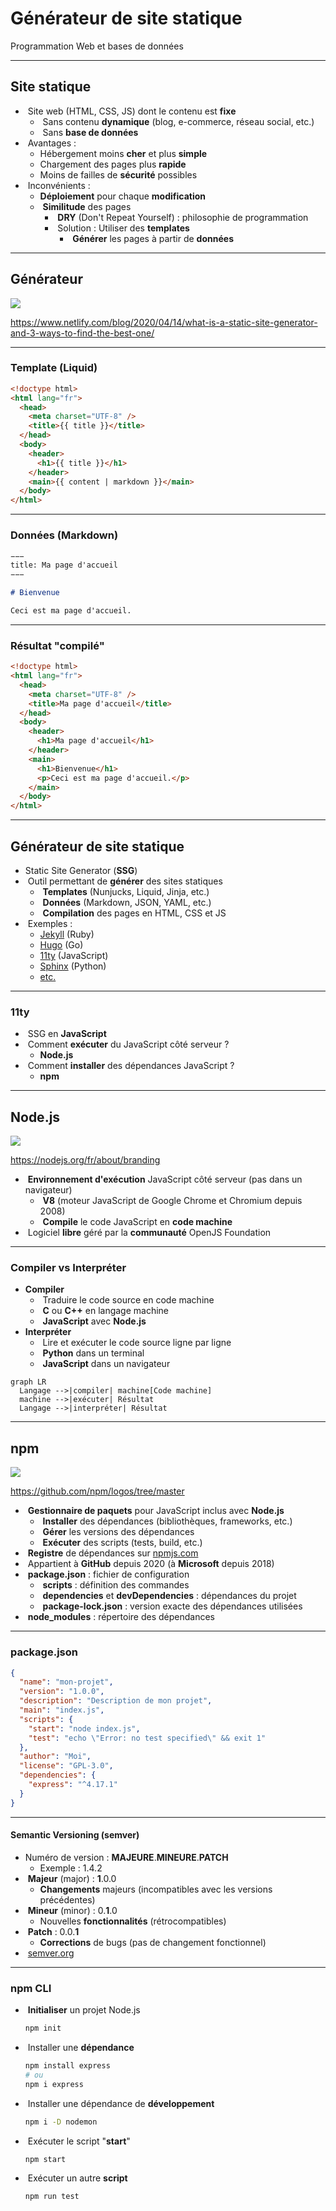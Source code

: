 # Générateur de site statique

Programmation Web et bases de données

---

## Site statique

- &shy;<!-- .element: class="fragment" --> Site web (HTML, CSS, JS) dont le contenu est **fixe**
  - &shy;<!-- .element: class="fragment" --> Sans contenu **dynamique** (blog, e-commerce, réseau social, etc.)
  - &shy;<!-- .element: class="fragment" --> Sans **base de données**
- &shy;<!-- .element: class="fragment" --> Avantages :
  - Hébergement moins **cher** et plus **simple**
  - Chargement des pages plus **rapide**
  - Moins de failles de **sécurité** possibles
- &shy;<!-- .element: class="fragment" --> Inconvénients :
  - **Déploiement** pour chaque **modification**
  - &shy;<!-- .element: class="fragment" --> **Similitude** des pages
    - &shy;<!-- .element: class="fragment" --> **DRY** (Don't Repeat Yourself) : philosophie de programmation
    - &shy;<!-- .element: class="fragment" --> Solution : Utiliser des **templates**
      - &shy;<!-- .element: class="fragment" --> **Générer** les pages à partir de **données**

---

## Générateur

![](https://www.netlify.com/v3/img/blog/ssg-host-flow.png) <!-- .element: class="full" -->

https://www.netlify.com/blog/2020/04/14/what-is-a-static-site-generator-and-3-ways-to-find-the-best-one/ <!-- .element: class="reference" -->

---

### Template (Liquid)

```html
<!doctype html>
<html lang="fr">
  <head>
    <meta charset="UTF-8" />
    <title>{{ title }}</title>
  </head>
  <body>
    <header>
      <h1>{{ title }}</h1>
    </header>
    <main>{{ content | markdown }}</main>
  </body>
</html>
```

---

### Données (Markdown)

```markdown
−−−
title: Ma page d'accueil
−−−

# Bienvenue

Ceci est ma page d'accueil.
```

---

### Résultat "compilé"

```html
<!doctype html>
<html lang="fr">
  <head>
    <meta charset="UTF-8" />
    <title>Ma page d'accueil</title>
  </head>
  <body>
    <header>
      <h1>Ma page d'accueil</h1>
    </header>
    <main>
      <h1>Bienvenue</h1>
      <p>Ceci est ma page d'accueil.</p>
    </main>
  </body>
</html>
```

---

## Générateur de site statique

- Static Site Generator (**SSG**)
- &shy;<!-- .element: class="fragment" --> Outil permettant de **générer** des sites statiques
  - &shy;<!-- .element: class="fragment" --> **Templates** (Nunjucks, Liquid, Jinja, etc.)
  - &shy;<!-- .element: class="fragment" --> **Données** (Markdown, JSON, YAML, etc.)
  - &shy;<!-- .element: class="fragment" --> **Compilation** des pages en HTML, CSS et JS
- &shy;<!-- .element: class="fragment" --> Exemples :
  - [Jekyll](https://jekyllrb.com/) (Ruby)
  - [Hugo](https://gohugo.io/) (Go)
  - [11ty](https://www.11ty.dev/) (JavaScript)
  - [Sphinx](https://www.sphinx-doc.org/) (Python)
  - [etc.](https://jamstack.org/generators/)

---

### 11ty

- &shy;<!-- .element: class="fragment" --> SSG en **JavaScript**
- &shy;<!-- .element: class="fragment" --> Comment **exécuter** du JavaScript côté serveur ?
  - **Node.js**
- &shy;<!-- .element: class="fragment" --> Comment **installer** des dépendances JavaScript ?
  - **npm**

---

## Node.js

![](https://nodejs.org/static/logos/nodejsDark.svg) <!-- .element: height="128px" -->

https://nodejs.org/fr/about/branding <!-- .element: class="reference" -->

- &shy;<!-- .element: class="fragment" --> **Environnement d'exécution** JavaScript côté serveur (pas dans un navigateur)
  - &shy;<!-- .element: class="fragment" --> **V8** (moteur JavaScript de Google Chrome et Chromium depuis 2008)
  - &shy;<!-- .element: class="fragment" --> **Compile** le code JavaScript en **code machine**
- &shy;<!-- .element: class="fragment" --> Logiciel **libre** géré par la **communauté** OpenJS Foundation

---

### Compiler vs Interpréter

- **Compiler**
  - &shy;<!-- .element: class="fragment" --> Traduire le code source en code machine
  - &shy;<!-- .element: class="fragment" --> **C** ou **C++** en langage machine
  - &shy;<!-- .element: class="fragment" --> **JavaScript** avec **Node.js**
- **Interpréter**
  - &shy;<!-- .element: class="fragment" --> Lire et exécuter le code source ligne par ligne
  - &shy;<!-- .element: class="fragment" --> **Python** dans un terminal
  - &shy;<!-- .element: class="fragment" --> **JavaScript** dans un navigateur

```mermaid fragment
graph LR
  Langage -->|compiler| machine[Code machine]
  machine -->|exécuter| Résultat
  Langage -->|interpréter| Résultat
```

---

## npm

![](https://raw.githubusercontent.com/npm/logos/refs/heads/master/npm%20logo/npm-logo-red.svg) <!-- .element: height="64px" -->

https://github.com/npm/logos/tree/master <!-- .element: class="reference" -->

- &shy;<!-- .element: class="fragment" --> **Gestionnaire de paquets** pour JavaScript inclus avec **Node.js**
  - &shy;<!-- .element: class="fragment" --> **Installer** des dépendances (bibliothèques, frameworks, etc.)
  - &shy;<!-- .element: class="fragment" --> **Gérer** les versions des dépendances
  - &shy;<!-- .element: class="fragment" --> **Exécuter** des scripts (tests, build, etc.)
- &shy;<!-- .element: class="fragment" --> **Registre** de dépendances sur [npmjs.com](https://www.npmjs.com/)
- &shy;<!-- .element: class="fragment" --> Appartient à **GitHub** depuis 2020 (à **Microsoft** depuis 2018)
- &shy;<!-- .element: class="fragment" --> **package.json** : fichier de configuration
  - &shy;<!-- .element: class="fragment" --> **scripts** : définition des commandes
  - &shy;<!-- .element: class="fragment" --> **dependencies** et **devDependencies** : dépendances du projet
  - &shy;<!-- .element: class="fragment" --> **package-lock.json** : version exacte des dépendances utilisées
- &shy;<!-- .element: class="fragment" --> **node_modules** : répertoire des dépendances

---

### package.json

```json
{
  "name": "mon-projet",
  "version": "1.0.0",
  "description": "Description de mon projet",
  "main": "index.js",
  "scripts": {
    "start": "node index.js",
    "test": "echo \"Error: no test specified\" && exit 1"
  },
  "author": "Moi",
  "license": "GPL-3.0",
  "dependencies": {
    "express": "^4.17.1"
  }
}
```

---

#### Semantic Versioning (semver)

- Numéro de version : **MAJEURE**.**MINEURE**.**PATCH**
  - Exemple : 1.4.2
- &shy;<!-- .element: class="fragment" --> **Majeur** (major) : **1**.0.0
  - **Changements** majeurs (incompatibles avec les versions précédentes)
- &shy;<!-- .element: class="fragment" --> **Mineur** (minor) : 0.**1**.0
  - Nouvelles **fonctionnalités** (rétrocompatibles)
- &shy;<!-- .element: class="fragment" --> **Patch** : 0.0.**1**
  - **Corrections** de bugs (pas de changement fonctionnel)
- &shy;<!-- .element: class="fragment" --> [semver.org](https://semver.org/lang/fr/)

---

### npm CLI

- &shy;<!-- .element: class="fragment" --> **Initialiser** un projet Node.js
  ```bash
  npm init
  ```
- &shy;<!-- .element: class="fragment" --> Installer une **dépendance**
  ```bash
  npm install express
  # ou
  npm i express
  ```
- &shy;<!-- .element: class="fragment" --> Installer une dépendance de **développement**
  ```bash
  npm i -D nodemon
  ```
- &shy;<!-- .element: class="fragment" --> Exécuter le script "**start**"
  ```bash
  npm start
  ```
- &shy;<!-- .element: class="fragment" --> Exécuter un autre **script**
  ```bash
  npm run test
  ```
